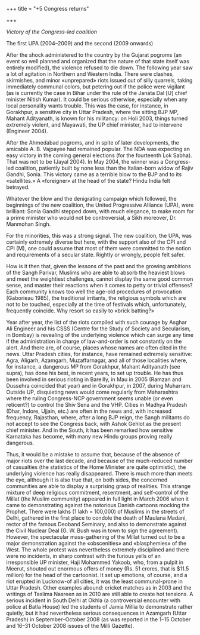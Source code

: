+++
title = "+5 Congress returns"

+++

_Victory of the Congress-led coalition_

The first UPA (2004–2009) and the second (2009 onwards)

After the shock administered to the country by the Gujarat pogroms (an event so well planned and organized that the nature of that state itself was entirely modified), the violence refused to die down. The following year saw a lot of agitation in Northern and Western India. There were clashes, skirmishes, and minor «unprepared» riots issued out of silly quarrels, taking immediately communal colors, but petering out if the police were vigilant (as is currently the case in Bihar under the rule of the Janata Dal \[U\] chief minister Nitish Kumar). It could be serious otherwise, especially when any local personality wants trouble. This was the case, for instance, in Gorakhpur, a sensitive city in Uttar Pradesh, where the sitting BJP MP, Mahant Adityanath, is known for his militancy: on Holi 2003, things turned extremely violent, and Mayawati, the UP chief minister, had to intervene (Engineer 2004).

After the Ahmedabad pogroms, and in spite of later developments, the amicable A. B. Vajpayee had remained popular. The NDA was expecting an easy victory in the coming general elections (for the fourteenth Lok Sabha). That was not to be (Jayal 2004). In May 2004, the winner was a Congress-led coalition, patiently built by none less than the Italian-born widow of Rajiv Gandhi, Sonia. This victory came as a terrible blow to the BJP and to its «satellites.» A «foreigner» at the head of the state? Hindu India felt betrayed.

Whatever the blow and the denigrating campaign which followed, the beginnings of the new coalition, the United Progressive Alliance (UPA), were brilliant: Sonia Gandhi stepped down, with much elegance, to make room for a prime minister who would not be controversial, a Sikh moreover, Dr. Manmohan Singh.

For the minorities, this was a strong signal. The new coalition, the UPA, was certainly extremely diverse but here, with the support also of the CPI and CPI (M), one could assume that most of them were committed to the notion and requirements of a secular state. Rightly or wrongly, people felt safer.

How is it then that, given the lessons of the past and the growing ambitions of the Sangh Parivar, Muslims who are able to absorb the heaviest blows and meet the weightiest challenges, cannot display the same good common sense, and master their reactions when it comes to petty or trivial offenses? Each community knows too well the age-old procedures of provocation (Gaborieau 1985), the traditional irritants, the religious symbols which are not to be touched, especially at the time of festivals which, unfortunately, frequently coincide. Why resort so easily to «brick batting?»

Year after year, the list of the riots compiled with such courage by Asghar Ali Engineer and his CSSS (Centre for the Study of Society and Secularism, in Bombay) is revealing of the underlying violence which can surge any time if the administration in charge of law-and-order is not constantly on the alert. And there are, of course, places whose names are often cited in the news. Uttar Pradesh cities, for instance, have remained extremely sensitive: Agra, Aligarh, Azamgarh, Muzaffarnagar, and all of those localities where, for instance, a dangerous MP from Gorakhpur, Mahant Adityanath (see supra), has done his best, in recent years, to set up trouble. He has thus been involved in serious rioting in Bareilly, in Mau in 2005 (Ramzan and Dussehra coincided that year) and in Gorakhpur, in 2007, during Muharram. Outside UP, disquieting news would come regularly from Maharashtra where the ruling Congress-NCP government seems unable (or even reticent?) to control the Shiv Sena and the VHP. Cities in Madhya Pradesh (Dhar, Indore, Ujjain, etc.) are often in the news and, with increased frequency, Rajasthan, where, after a long BJP reign, the Sangh militants do not accept to see the Congress back, with Ashok Gehlot as the present chief minister. And in the South, it has been remarked how sensitive Karnataka has become, with many new Hindu groups proving really dangerous.

Thus, it would be a mistake to assume that, because of the absence of major riots over the last decade, and because of the much-reduced number of casualties (the statistics of the Home Minister are quite optimistic), the underlying violence has really disappeared. There is much more than meets the eye, although it is also true that, on both sides, the concerned communities are able to display a surprising grasp of realities. This strange mixture of deep religious commitment, resentment, and self-control of the Millat (the Muslim community) appeared in full light in March 2006 when it came to demonstrating against the notorious Danish cartoons mocking the Prophet. There were lakhs (1 lakh = 100,000) of Muslims in the streets of Delhi, gathered in the first place to condole the death of Maulana Madani, rector of the famous Deoband Seminary, and also to demonstrate against the Civil Nuclear Deal (G. W. Bush was in town to sign the agreement). However, the spectacular mass-gathering of the Millat turned out to be a major demonstration against the «obscenities» and «blasphemies» of the West. The whole protest was nevertheless extremely disciplined and there were no incidents, in sharp contrast with the furious yells of an irresponsible UP minister, Haji Mohammed Yakoob, who, from a pulpit in Meerut, shouted out enormous offers of money (Rs. 51 crores, that is $11.5 million) for the head of the cartoonist. It set up emotions, of course, and a riot erupted in Lucknow-of all cities, it was the least communal-prone in Uttar Pradesh. Other examples abound: cricket matches as in 2003 and the writings of Taslima Nasreen as in 2010 are still able to create hot tensions. A serious incident in South Delhi at Okhla (a controversial encounter with police at Batla House) led the students of Jamia Millia to demonstrate rather quietly, but it had nevertheless serious consequences in Azamgarh (Uttar Pradesh) in September–October 2008 (as was reported in the 1–15 October and 16–31 October 2008 issues of the Milli Gazette).
